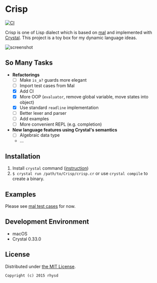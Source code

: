 Crisp
=====
[![CI](https://github.com/rhysd/Crisp/workflows/CI/badge.svg?branch=master)](https://github.com/rhysd/Crisp/actions?query=workflow%3ACI)

Crisp is one of Lisp dialect which is based on [mal](https://github.com/kanaka/mal) and implemented with [Crystal](https://github.com/manastech/crystal).
This project is a toy box for my dynamic language ideas.

![screenshot](https://raw.githubusercontent.com/rhysd/screenshots/master/Crisp/crisp.gif)

## So Many Tasks

- __Refactorings__
  - [ ] Make `is_a?` guards more elegant
  - [ ] Import test cases from Mal
  - [x] Add CI
  - [x] More OOP (`evaluator`, remove global variable, move states into object)
  - [x] Use standard `readline` implementation
  - [ ] Better lexer and parser
  - [ ] Add examples
  - [ ] More convenient REPL (e.g. completion)
- __New language features using Crystal's semantics__
  - [ ] Algebraic data type
  - ...

## Installation

1. Install `crystal` command ([instruction](http://crystal-lang.org/docs/installation/index.html))
2. `$ crystal run /path/to/Crisp/crisp.cr` or use `crystal compile` to create a binary.

## Examples

Please see [mal test cases](https://github.com/rhysd/Crisp/tree/master/spec/crisp/mal_specs/tests) for now.

## Development Environment

- macOS
- Crystal 0.33.0

## License

Distributed under [the MIT License](http://opensource.org/licenses/MIT).

```
Copyright (c) 2015 rhysd
```

